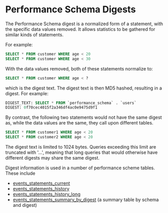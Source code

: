 # Performance Schema Digests

The Performance Schema digest is a normalized form of a statement, with the specific data values removed. It allows statistics to be gathered for similar kinds of statements.

For example:

```sql
SELECT * FROM customer WHERE age < 20
SELECT * FROM customer WHERE age < 30
```

With the data values removed, both of these statements normalize to:

```sql
SELECT * FROM customer WHERE age < ?
```

which is the digest text. The digest text is then MD5 hashed, resulting in a digest. For example:

```sql
DIGEST_TEXT: SELECT * FROM `performance_schema` . `users`
DIGEST: 0f70cec4015f2a346df4ac0e9475d9f1
```

By contrast, the following two statements would not have the same digest as, while the data values are the same, they call upon different tables.

```sql
SELECT * FROM customer1 WHERE age < 20
SELECT * FROM customer2 WHERE age < 20
```

The digest text is limited to 1024 bytes. Queries exceeding this limit are truncated with '...', meaning that long queries that would otherwise have different digests may share the same digest.

Digest information is used in a number of performance scheme tables. These include

- [events_statements_current](/sql-statements-structure/sql-statements/administrative-sql-statements/system-tables/performance-schema/performance-schema-tables/performance-schema-events_statements_current-table)
- [events_statements_history](/sql-statements-structure/sql-statements/administrative-sql-statements/system-tables/performance-schema/performance-schema-tables/performance-schema-events_statements_history-table)
- [events_statements_history_long](/sql-statements-structure/sql-statements/administrative-sql-statements/system-tables/performance-schema/performance-schema-tables/performance-schema-events_statements_history_long-table)
- [events_statements_summary_by_digest](/sql-statements-structure/sql-statements/administrative-sql-statements/system-tables/performance-schema/performance-schema-tables/performance-schema-events_statements_summary_by_digest-table) (a summary table by schema and digest)